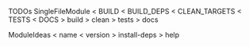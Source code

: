 TODOs
SingleFileModule
	< BUILD
	< BUILD_DEPS
	< CLEAN_TARGETS
	< TESTS
	< DOCS
	> build
	> clean
	> tests
	> docs

ModuleIdeas
	< name
	< version
	> install-deps
	> help
